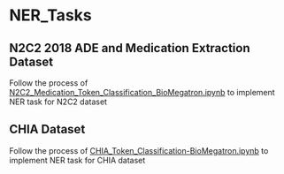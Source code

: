 # NER_Tasks
## N2C2 2018 ADE and Medication Extraction Dataset
Follow the process of [N2C2_Medication_Token_Classification_BioMegatron.ipynb](N2C2_Medication_Token_Classification_BioMegatron.ipynb) to implement NER task for N2C2 dataset

## CHIA Dataset
Follow the process of [CHIA_Token_Classification-BioMegatron.ipynb](CHIA_Token_Classification-BioMegatron.ipynb) to implement NER task for CHIA dataset
